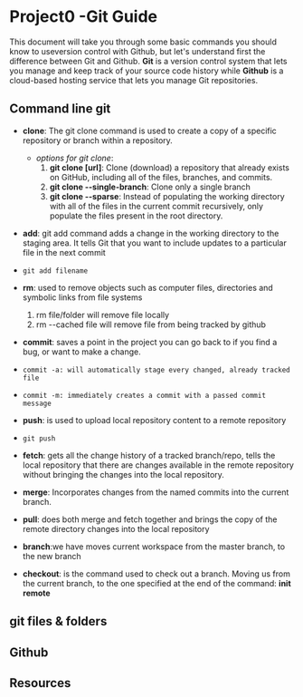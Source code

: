 # Project0 -Git Guide
  This document will take you through some basic commands you should know to useversion control with Github, but let's understand first the difference between Git and Github. **Git** is a version control system that lets you manage and keep track of your source code history while **Github** is a cloud-based hosting service that lets you manage Git repositories.

## Command line git
+ **clone**: The git clone command is used to create a copy of a specific repository or branch within a repository.
    + *options for git clone*:
      1. **git clone [url]**: Clone (download) a repository that already exists on GitHub, including all of the files, branches, and commits.
      2. **git clone --single-branch**: Clone only a single branch
      3. **git clone --sparse**: Instead of populating the working directory with all of the files in the current commit recursively, only populate the files present in the root directory. 
 + **add**: git add command adds a change in the working directory to the staging area. It tells Git that you want to include updates to a particular file in the next commit
 +     git add filename
 + **rm**: used to remove objects such as computer files, directories and symbolic links from file systems
     1.    rm file/folder will remove file locally
     2.    rm --cached file will remove file from being tracked by github
 
 + **commit**: saves a point in the project you can go back to if you find a bug, or want to make a change.
 +     commit -a: will automatically stage every changed, already tracked file
 +     commit -m: immediately creates a commit with a passed commit message
 + **push**: is used to upload local repository content to a remote repository
 +     git push
 + **fetch**: gets all the change history of a tracked branch/repo, tells the local repository that there are changes available in the remote repository without bringing the changes into the local repository.
 + **merge**: Incorporates changes from the named commits into the current branch.
 +  **pull**: does both merge and fetch together and brings the copy of the remote directory changes into the local repository
 + **branch**:we have moves current workspace from the master branch, to the new branch
 + **checkout**: is the command used to check out a branch. Moving us from the current branch, to the one specified at the end of the command:
**init**
**remote**
## git files & folders

## Github
## Resources
